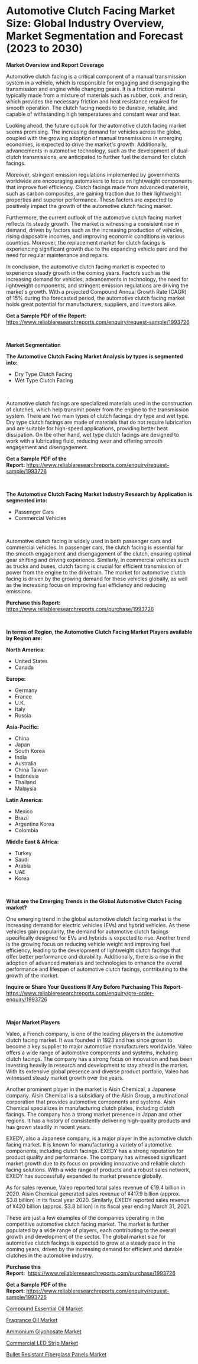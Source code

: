 <p><h1>Automotive Clutch Facing Market Size: Global Industry Overview, Market Segmentation and Forecast (2023 to 2030)</h1></p><p><strong>Market Overview and Report Coverage</strong></p>
<p><p>Automotive clutch facing is a critical component of a manual transmission system in a vehicle, which is responsible for engaging and disengaging the transmission and engine while changing gears. It is a friction material typically made from a mixture of materials such as rubber, cork, and resin, which provides the necessary friction and heat resistance required for smooth operation. The clutch facing needs to be durable, reliable, and capable of withstanding high temperatures and constant wear and tear.</p><p>Looking ahead, the future outlook for the automotive clutch facing market seems promising. The increasing demand for vehicles across the globe, coupled with the growing adoption of manual transmissions in emerging economies, is expected to drive the market's growth. Additionally, advancements in automotive technology, such as the development of dual-clutch transmissions, are anticipated to further fuel the demand for clutch facings.</p><p>Moreover, stringent emission regulations implemented by governments worldwide are encouraging automakers to focus on lightweight components that improve fuel efficiency. Clutch facings made from advanced materials, such as carbon composites, are gaining traction due to their lightweight properties and superior performance. These factors are expected to positively impact the growth of the automotive clutch facing market.</p><p>Furthermore, the current outlook of the automotive clutch facing market reflects its steady growth. The market is witnessing a consistent rise in demand, driven by factors such as the increasing production of vehicles, rising disposable incomes, and improving economic conditions in various countries. Moreover, the replacement market for clutch facings is experiencing significant growth due to the expanding vehicle parc and the need for regular maintenance and repairs.</p><p>In conclusion, the automotive clutch facing market is expected to experience steady growth in the coming years. Factors such as the increasing demand for vehicles, advancements in technology, the need for lightweight components, and stringent emission regulations are driving the market's growth. With a projected Compound Annual Growth Rate (CAGR) of 15% during the forecasted period, the automotive clutch facing market holds great potential for manufacturers, suppliers, and investors alike.</p></p>
<p><strong>Get a Sample PDF of the Report:</strong> <a href="https://www.reliableresearchreports.com/enquiry/request-sample/1993726">https://www.reliableresearchreports.com/enquiry/request-sample/1993726</a></p>
<p>&nbsp;</p>
<p><strong>Market Segmentation</strong></p>
<p><strong>The Automotive Clutch Facing Market Analysis by types is segmented into:</strong></p>
<p><ul><li>Dry Type Clutch Facing</li><li>Wet Type Clutch Facing</li></ul></p>
<p>&nbsp;</p>
<p><p>Automotive clutch facings are specialized materials used in the construction of clutches, which help transmit power from the engine to the transmission system. There are two main types of clutch facings: dry type and wet type. Dry type clutch facings are made of materials that do not require lubrication and are suitable for high-speed applications, providing better heat dissipation. On the other hand, wet type clutch facings are designed to work with a lubricating fluid, reducing wear and offering smooth engagement and disengagement.</p></p>
<p><strong>Get a Sample PDF of the Report:</strong>&nbsp;<a href="https://www.reliableresearchreports.com/enquiry/request-sample/1993726">https://www.reliableresearchreports.com/enquiry/request-sample/1993726</a></p>
<p>&nbsp;</p>
<p><strong>The Automotive Clutch Facing Market Industry Research by Application is segmented into:</strong></p>
<p><ul><li>Passenger Cars</li><li>Commercial Vehicles</li></ul></p>
<p>&nbsp;</p>
<p><p>Automotive clutch facing is widely used in both passenger cars and commercial vehicles. In passenger cars, the clutch facing is essential for the smooth engagement and disengagement of the clutch, ensuring optimal gear shifting and driving experience. Similarly, in commercial vehicles such as trucks and buses, clutch facing is crucial for efficient transmission of power from the engine to the drivetrain. The market for automotive clutch facing is driven by the growing demand for these vehicles globally, as well as the increasing focus on improving fuel efficiency and reducing emissions.</p></p>
<p><strong>Purchase this Report:</strong>&nbsp; <a href="https://www.reliableresearchreports.com/purchase/1993726">https://www.reliableresearchreports.com/purchase/1993726</a></p>
<p>&nbsp;</p>
<p><strong>In terms of Region, the Automotive Clutch Facing Market Players available by Region are:</strong></p>
<p>
    <p> <strong> North America: </strong>
        <ul>
            <li>United States</li>
            <li>Canada</li>
        </ul>
        </p> 
    <p> <strong> Europe: </strong>
        <ul>
            <li>Germany</li>
            <li>France</li>
            <li>U.K.</li>
            <li>Italy</li>
            <li>Russia</li>
        </ul>
        </p> 
    <p> <strong> Asia-Pacific: </strong>
        <ul>
            <li>China</li>
            <li>Japan</li>
            <li>South Korea</li>
            <li>India</li>
            <li>Australia</li>
            <li>China Taiwan</li>
            <li>Indonesia</li>
            <li>Thailand</li>
            <li>Malaysia</li>
        </ul>
        </p> 
    <p> <strong> Latin America: </strong>
        <ul>
            <li>Mexico</li>
            <li>Brazil</li>
            <li>Argentina Korea</li>
            <li>Colombia</li>
        </ul>
        </p> 
    <p> <strong> Middle East & Africa: </strong>
        <ul>
            <li>Turkey</li>
            <li>Saudi</li>
            <li>Arabia</li>
            <li>UAE</li>
            <li>Korea</li>
        </ul>
    </p>
    </p>
<p>&nbsp;</p>
<p><strong>What are the Emerging Trends in the Global Automotive Clutch Facing market?</strong></p>
<p><p>One emerging trend in the global automotive clutch facing market is the increasing demand for electric vehicles (EVs) and hybrid vehicles. As these vehicles gain popularity, the demand for automotive clutch facings specifically designed for EVs and hybrids is expected to rise. Another trend is the growing focus on reducing vehicle weight and improving fuel efficiency, leading to the development of lightweight clutch facings that offer better performance and durability. Additionally, there is a rise in the adoption of advanced materials and technologies to enhance the overall performance and lifespan of automotive clutch facings, contributing to the growth of the market.</p></p>
<p><strong>Inquire or Share Your Questions If Any Before Purchasing This Report</strong>- <a href="https://www.reliableresearchreports.com/enquiry/pre-order-enquiry/1993726">https://www.reliableresearchreports.com/enquiry/pre-order-enquiry/1993726</a></p>
<p>&nbsp;</p>
<p><strong>Major Market Players</strong></p>
<p><p>Valeo, a French company, is one of the leading players in the automotive clutch facing market. It was founded in 1923 and has since grown to become a key supplier to major automotive manufacturers worldwide. Valeo offers a wide range of automotive components and systems, including clutch facings. The company has a strong focus on innovation and has been investing heavily in research and development to stay ahead in the market. With its extensive global presence and diverse product portfolio, Valeo has witnessed steady market growth over the years.</p><p>Another prominent player in the market is Aisin Chemical, a Japanese company. Aisin Chemical is a subsidiary of the Aisin Group, a multinational corporation that provides automotive components and systems. Aisin Chemical specializes in manufacturing clutch plates, including clutch facings. The company has a strong market presence in Japan and other regions. It has a history of consistently delivering high-quality products and has grown steadily in recent years.</p><p>EXEDY, also a Japanese company, is a major player in the automotive clutch facing market. It is known for manufacturing a variety of automotive components, including clutch facings. EXEDY has a strong reputation for product quality and performance. The company has witnessed significant market growth due to its focus on providing innovative and reliable clutch facing solutions. With a wide range of products and a robust sales network, EXEDY has successfully expanded its market presence globally.</p><p>As for sales revenue, Valeo reported total sales revenue of €19.4 billion in 2020. Aisin Chemical generated sales revenue of ¥417.9 billion (approx. $3.8 billion) in its fiscal year 2020. Similarly, EXEDY reported sales revenue of ¥420 billion (approx. $3.8 billion) in its fiscal year ending March 31, 2021.</p><p>These are just a few examples of the companies operating in the competitive automotive clutch facing market. The market is further populated by a wide range of players, each contributing to the overall growth and development of the sector. The global market size for automotive clutch facings is expected to grow at a steady pace in the coming years, driven by the increasing demand for efficient and durable clutches in the automotive industry.</p></p>
<p><strong>Purchase this Report:</strong>&nbsp;&nbsp;<a href="https://www.reliableresearchreports.com/purchase/1993726">https://www.reliableresearchreports.com/purchase/1993726</a></p>
<p></p>
<p><strong>Get a Sample PDF of the Report:</strong>&nbsp;<a href="https://www.reliableresearchreports.com/enquiry/request-sample/1993726">https://www.reliableresearchreports.com/enquiry/request-sample/1993726</a></p>
<p><p><a href="https://www.linkedin.com/pulse/compound-essential-oil-market-size-growth-forecast-from-pnwkc/">Compound Essential Oil Market</a></p><p><a href="https://www.linkedin.com/pulse/fragrance-oil-market-research-report-provides-thorough-gczic/">Fragrance Oil Market</a></p><p><a href="https://medium.com/@vilmalittel/ammonium-glyphosate-market-insights-into-market-cagr-market-trends-and-growth-strategies-cc1e575b5762">Ammonium Glyphosate Market</a></p><p><a href="https://www.linkedin.com/pulse/commercial-led-strip-market-size-share-global-analysis-9t9cc/">Commercial LED Strip Market</a></p><p><a href="https://medium.com/@holliswelch2023/bullet-resistant-fiberglass-panels-market-insights-into-market-cagr-market-trends-and-growth-fb6ace83ea7f">Bullet Resistant Fiberglass Panels Market</a></p></p>